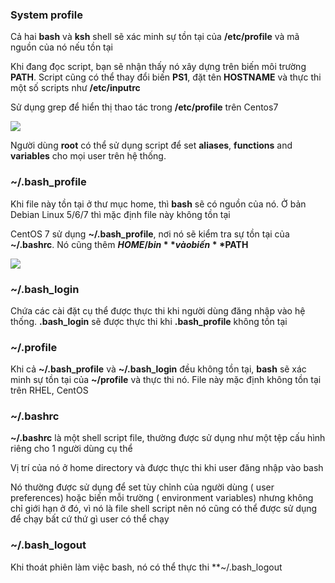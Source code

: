 ### System profile

Cả hai **bash** và **ksh** shell sẽ xác minh sự tồn tại của **/etc/profile** và mã nguồn của nó nếu tồn tại

Khi đang đọc script, bạn sẽ nhận thấy nó xây dựng trên biến môi trường **PATH**. Script cũng có thể thay đổi biến **PS1**, đặt tên **HOSTNAME** và thực thi một số scripts như **/etc/inputrc**

Sử dụng grep để hiển thị thao tác trong **/etc/profile** trên Centos7

<img src="https://github.com/vjnkvt/Images/blob/master/systemprofile.PNG">

Người dùng **root** có thể sử dụng script để set **aliases**, **functions** and **variables** cho mọi user trên hệ thống.

### ~/.bash_profile

Khi file này tồn tại ở thư mục home, thì **bash** sẽ có nguồn của nó. Ở bản Debian Linux 5/6/7 thì mặc định file này không tồn tại

CentOS 7 sử dụng **~/.bash_profile**, nơi nó sẽ kiểm tra sự tồn tại của **~/.bashrc**. Nó cũng thêm **$HOME/bin** vào biến **$PATH**

<img src="https://github.com/vjnkvt/Images/blob/master/bash_profile.PNG">

### ~/.bash_login

Chứa các cài đặt cụ thể được thực thi khi người dùng đăng nhập vào hệ thống. **.bash_login** sẽ được thực thi khi **.bash_profile** không tồn tại

### ~/.profile

Khi cả **~/.bash_profile** và **~/.bash_login** đều không tồn tại, **bash** sẽ xác minh sự tồn tại của **~/profile** và thực thi nó. File này mặc định không tồn tại trên RHEL, CentOS

### ~/.bashrc

**~/.bashrc** là một shell script file, thường được sử dụng như một tệp cấu hình riêng cho 1 người dùng cụ thể

Vị trí của nó ở home directory và được thực thi khi user đăng nhập vào bash

Nó thường được sử dụng để set tùy chỉnh của người dùng ( user preferences) hoặc biến mỗi trường ( environment variables) nhưng không chỉ giới hạn ở đó, vì nó là file shell script nên nó cũng có thể được sử dụng để chạy bất cứ thứ gì user có thể chạy

### ~/.bash_logout

Khi thoát phiên làm việc bash, nó có thể thực thi **~/.bash_logout

